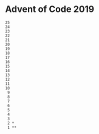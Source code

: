 # Advent of Code 2019

```
25
24
23
22
21
20
19
18
17
16
15
14
13
12
11
10
 9
 8
 7
 6
 5
 4
 3
 2 *
 1 **
```